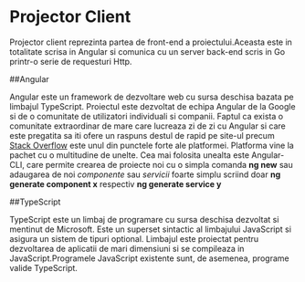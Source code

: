 # Projector Client

Projector client reprezinta partea de front-end a proiectului.Aceasta este in totalitate scrisa in Angular si comunica cu un server back-end scris in Go printr-o serie de requesturi Http.

##Angular

Angular este un framework de dezvoltare web cu sursa deschisa bazata pe limbajul TypeScript. Proiectul este dezvoltat de echipa Angular de la Google si de o comunitate de utilizatori individuali si companii. Faptul ca exista o comunitate extraordinar de mare care lucreaza zi de zi cu Angular si care este pregatita sa iti ofere un raspuns destul de rapid pe site-ul precum [Stack Overflow](https://stackoverflow.com/questions/tagged/angular) este unul din punctele forte ale platformei. Platforma vine la pachet cu o multitudine de unelte. Cea mai folosita unealta este Angular-CLI, care permite crearea de proiecte noi cu o simpla comanda **ng new** sau adaugarea de noi *componente* sau *servicii* foarte simplu scriind doar **ng generate component x** respectiv **ng generate service y**

##TypeScript

TypeScript este un limbaj de programare cu sursa deschisa dezvoltat si mentinut de Microsoft. Este un superset sintactic al limbajului JavaScript si asigura un sistem de tipuri optional. Limbajul este proiectat pentru dezvoltarea de aplicatii de mari dimensiuni si se compileaza in JavaScript.Programele JavaScript existente sunt, de asemenea, programe valide TypeScript.
